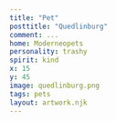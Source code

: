 ```yaml
---
title: "Pet"
posttitle: "Quedlinburg"
comment: ...
home: Moderneopets
personality: trashy
spirit: kind
x: 15
y: 45
image: quedlinburg.png
tags: pets
layout: artwork.njk
---
```


